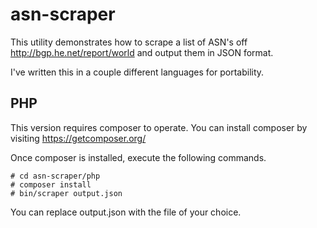 # asn-scraper

This utility demonstrates how to scrape a list of ASN's off http://bgp.he.net/report/world and output them in JSON format.

I've written this in a couple different languages for portability.



## PHP

This version requires composer to operate. You can install composer by visiting https://getcomposer.org/

Once composer is installed, execute the following commands.

```
# cd asn-scraper/php
# composer install
# bin/scraper output.json
```

You can replace output.json with the file of your choice.
